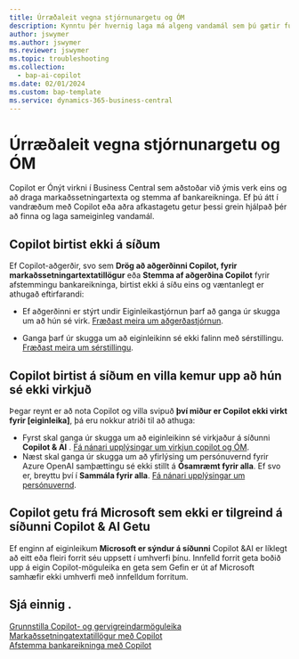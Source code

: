 ```yaml
---
title: Úrræðaleit vegna stjórnunargetu og ÓM
description: Kynntu þér hvernig laga má algeng vandamál sem þú gætir fundið með Copilot og AI getu í Business Central.
author: jswymer
ms.author: jswymer
ms.reviewer: jswymer
ms.topic: troubleshooting
ms.collection:
  - bap-ai-copilot
ms.date: 02/01/2024
ms.custom: bap-template
ms.service: dynamics-365-business-central
---
```

# Úrræðaleit vegna stjórnunargetu og ÓM

Copilot er Ónýt virkni í Business Central sem aðstoðar við ýmis verk eins og að draga markaðssetningartexta og stemma af bankareikninga. Ef þú átt í vandræðum með Copilot eða aðra afkastagetu getur þessi grein hjálpað þér að finna og laga sameiginleg vandamál.

## Copilot birtist ekki á síðum

Ef Copilot-aðgerðir, svo sem **Drög að aðgerðinni Copilot, fyrir markaðssetningartextatillögur** eða **Stemma af aðgerðina Copilot** fyrir afstemmingu bankareikninga, birtist ekki á síðu eins og væntanlegt er athugað eftirfarandi:

- Ef aðgerðinni er stýrt undir Eiginleikastjórnun þarf að ganga úr skugga um að hún sé virk. [Fræðast meira um aðgerðastjórnun](admin-feature-management.md).

- Ganga þarf úr skugga um að eiginleikinn sé ekki falinn með sérstillingu. [Fræðast meira um sérstillingu](ui-personalization-user.md).

## Copilot birtist á síðum en villa kemur upp að hún sé ekki virkjuð

Þegar reynt er að nota Copilot og villa svipuð **því miður er Copilot ekki virkt fyrir \[eiginleika\]**, þá eru nokkur atriði til að athuga:

- Fyrst skal ganga úr skugga um að eiginleikinn sé virkjaður á síðunni **Copilot & AI** . [Fá nánari upplýsingar um virkjun copilot og ÓM](enable-ai.md#activate-features). 
- Næst skal ganga úr skugga um að yfirlýsing um persónuvernd fyrir Azure OpenAI samþættingu sé ekki stillt á **Ósamræmt fyrir alla**. Ef svo er, breyttu því í **Sammála fyrir alla**. [Fá nánari upplýsingar um persónuvernd](privacy-notices-status.md).

## Copilot getu frá Microsoft sem ekki er tilgreind á síðunni Copilot & AI Getu

Ef enginn af eiginleikum **Microsoft er sýndur á síðunni** Copilot &AI er líklegt að eitt eða fleiri forrit séu uppsett í umhverfi þínu. Innfelld forrit geta boðið upp á eigin Copilot-möguleika en geta sem Gefin er út af Microsoft samhæfir ekki umhverfi með innfelldum forritum.

## Sjá einnig .

[Grunnstilla Copilot- og gervigreindarmöguleika](enable-ai.md)  
[Markaðssetningatextatillögur með Copilot](ai-overview.md)  
[Afstemma bankareikninga með Copilot](bank-reconciliation-with-copilot.md)  
